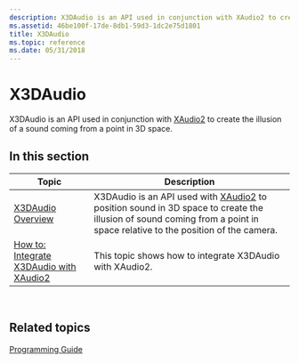 ```yaml
---
description: X3DAudio is an API used in conjunction with XAudio2 to create the illusion of a sound coming from a point in 3D space.
ms.assetid: 46be100f-17de-8db1-59d3-1dc2e75d1801
title: X3DAudio
ms.topic: reference
ms.date: 05/31/2018
---
```


# X3DAudio

X3DAudio is an API used in conjunction with [XAudio2](programming-guide.md) to create the illusion of a sound coming from a point in 3D space.

## In this section



| Topic                                                                                             | Description                                                                                                                                                                                                 |
|---------------------------------------------------------------------------------------------------|-------------------------------------------------------------------------------------------------------------------------------------------------------------------------------------------------------------|
| [X3DAudio Overview](x3daudio-overview.md)<br/>                                             | X3DAudio is an API used with [XAudio2](programming-guide.md) to position sound in 3D space to create the illusion of sound coming from a point in space relative to the position of the camera.<br/> |
| [How to: Integrate X3DAudio with XAudio2](how-to--integrate-x3daudio-with-xaudio2.md)<br/> | This topic shows how to integrate X3DAudio with XAudio2. <br/>                                                                                                                                        |



 

## Related topics

<dl> <dt>

[Programming Guide](programming-guide.md)
</dt> </dl>

 

 




